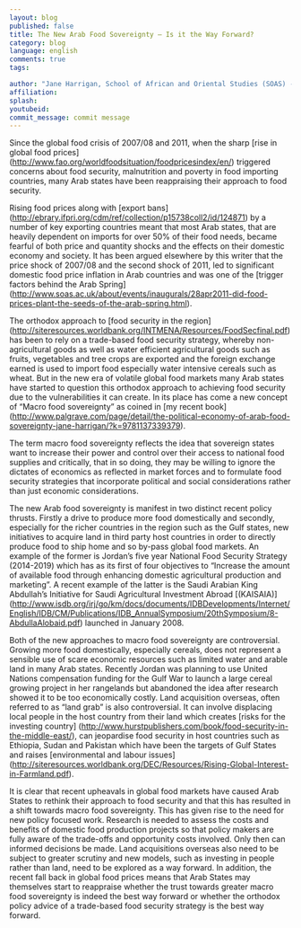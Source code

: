 ```yaml
---
layout: blog
published: false
title: The New Arab Food Sovereignty – Is it the Way Forward?
category: blog
language: english
comments: true
tags: 

author: "Jane Harrigan, School of African and Oriental Studies (SOAS) - University of London"
affiliation: 
splash: 
youtubeid: 
commit_message: commit message
---
```

Since the global food crisis of 2007/08 and 2011, when the sharp [rise in global food prices] (http://www.fao.org/worldfoodsituation/foodpricesindex/en/) triggered concerns about food security, malnutrition and poverty in food importing countries, many Arab states have been reappraising their approach to food security. 

Rising food prices along with [export bans] (http://ebrary.ifpri.org/cdm/ref/collection/p15738coll2/id/124871) by a number of key exporting countries meant that most Arab states, that are heavily dependent on imports for over 50% of their food needs, became fearful of both price and quantity shocks and the effects on their domestic economy and society. It has been argued elsewhere by this writer that the price shock of 2007/08 and the second shock of 2011, led to significant domestic food price inflation in Arab countries and was one of the [trigger factors behind the Arab Spring] (http://www.soas.ac.uk/about/events/inaugurals/28apr2011-did-food-prices-plant-the-seeds-of-the-arab-spring.html).

The orthodox approach to [food security in the region] (http://siteresources.worldbank.org/INTMENA/Resources/FoodSecfinal.pdf) has been to rely on a trade-based food security strategy, whereby non-agricultural goods as well as water efficient agricultural goods such as fruits, vegetables and tree crops are exported and the foreign exchange earned is used to import food especially water intensive cereals such as wheat. But in the new era of volatile global food markets many Arab states have started to question this orthodox approach to achieving food security due to the vulnerabilities it can create. In its place has come a new concept of “Macro food sovereignty” as coined in [my recent book]   (http://www.palgrave.com/page/detail/the-political-economy-of-arab-food-sovereignty-jane-harrigan/?k=9781137339379). 

The term macro food sovereignty reflects the idea that sovereign states want to increase their power and control over their access to national food supplies and critically, that in so doing, they may be willing to ignore the dictates of economics as reflected in market forces and to formulate food security strategies that incorporate political and social considerations rather than just economic considerations. 

The new Arab food sovereignty is manifest in two distinct recent policy thrusts. Firstly a drive to produce more food domestically and secondly, especially for the richer countries in the region such as the Gulf states, new initiatives to acquire land in third party host countries in order to directly produce food to ship home and so by-pass global food markets. An example of the former is Jordan’s five year National Food Security Strategy (2014-2019) which has as its first of four objectives to “Increase the amount of available food through enhancing domestic agricultural production and marketing”. A recent example of the latter is the Saudi Arabian King Abdullah’s Initiative for Saudi Agricultural Investment Abroad [(KAISAIA)] (http://www.isdb.org/irj/go/km/docs/documents/IDBDevelopments/Internet/English/IDB/CM/Publications/IDB_AnnualSymposium/20thSymposium/8-AbdullaAlobaid.pdf)  launched in January 2008.        

Both of the new approaches to macro food sovereignty are controversial. Growing more food domestically, especially cereals, does not represent a sensible use of scare economic resources such as limited water and arable land in many Arab states. Recently Jordan was planning to use United Nations compensation funding for the Gulf War to launch a large cereal growing project in her rangelands but abandoned the idea after research showed it to be too economically costly. Land acquisition overseas, often referred to as “land grab” is also controversial. It can involve displacing local people in the host country from their land which creates [risks for the investing country] (http://www.hurstpublishers.com/book/food-security-in-the-middle-east/), can jeopardise food security in host countries such as Ethiopia, Sudan and Pakistan which have been the targets of Gulf States and raises [environmental and labour issues] (http://siteresources.worldbank.org/DEC/Resources/Rising-Global-Interest-in-Farmland.pdf).       

It is clear that recent upheavals in global food markets have caused Arab States to rethink their approach to food security and that this has resulted in a shift towards macro food sovereignty. This has given rise to the need for new policy focused work. Research is needed to assess the costs and benefits of domestic food production projects so that policy makers are fully aware of the trade-offs and opportunity costs involved. Only then can informed decisions be made. Land acquisitions overseas also need to be subject to greater scrutiny and new models, such as investing in people rather than land, need to be explored as a way forward. In addition, the recent fall back in global food prices means that Arab States may themselves start to reappraise whether the trust towards greater macro food sovereignty is indeed the best way forward or whether the orthodox policy advice of a trade-based food security strategy is the best way forward.